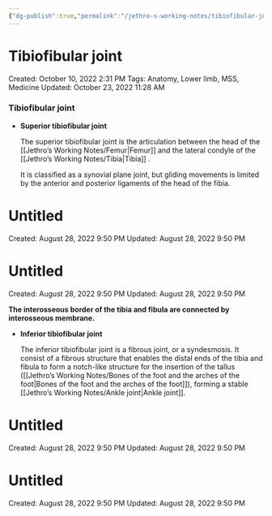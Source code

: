 ```yaml
---
{"dg-publish":true,"permalink":"/jethro-s-working-notes/tibiofibular-joint/","dgPassFrontmatter":true}
---
```



# Tibiofibular joint

Created: October 10, 2022 2:31 PM
Tags: Anatomy, Lower limb, MSS, Medicine
Updated: October 23, 2022 11:28 AM

### Tibiofibular joint

- **Superior tibiofibular joint**
    
    The superior tibiofibular joint is the articulation between the head of the [[Jethro’s Working Notes/Femur\|Femur]]  and the lateral condyle of the [[Jethro’s Working Notes/Tibia\|Tibia]] .
    
    It is classified as a synovial plane joint, but gliding movements is limited by the anterior and posterior ligaments of the head of the fibia.
    
    
<div class="transclusion internal-embed is-loaded"><div class="markdown-embed">





# Untitled

Created: August 28, 2022 9:50 PM
Updated: August 28, 2022 9:50 PM

</div></div>

    
    
<div class="transclusion internal-embed is-loaded"><div class="markdown-embed">





# Untitled

Created: August 28, 2022 9:50 PM
Updated: August 28, 2022 9:50 PM

</div></div>

    

**The interosseous border of the tibia and fibula are connected by interosseous membrane.**

- **Inferior tibiofibular joint**
    
    The inferior tibiofibular joint is a fibrous joint, or a syndesmosis. It consist of a fibrous structure that enables the distal ends of the tibia and fibula to form a notch-like structure for the insertion of the tallus ([[Jethro’s Working Notes/Bones of the foot and the arches of the foot\|Bones of the foot and the arches of the foot]]), forming a stable [[Jethro’s Working Notes/Ankle joint\|Ankle joint]].
    
    
<div class="transclusion internal-embed is-loaded"><div class="markdown-embed">





# Untitled

Created: August 28, 2022 9:50 PM
Updated: August 28, 2022 9:50 PM

</div></div>

    
    
<div class="transclusion internal-embed is-loaded"><div class="markdown-embed">





# Untitled

Created: August 28, 2022 9:50 PM
Updated: August 28, 2022 9:50 PM

</div></div>
